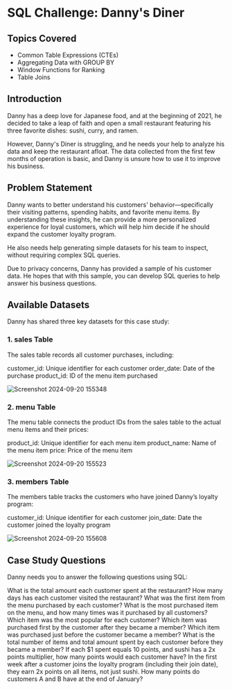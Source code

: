 # SQL Challenge: Danny's Diner

## Topics Covered
- Common Table Expressions (CTEs)
- Aggregating Data with GROUP BY
- Window Functions for Ranking
- Table Joins

## Introduction

Danny has a deep love for Japanese food, and at the beginning of 2021, he decided to take a leap of faith and open a small restaurant featuring his three favorite dishes: sushi, curry, and ramen.

However, Danny's Diner is struggling, and he needs your help to analyze his data and keep the restaurant afloat. The data collected from the first few months of operation is basic, and Danny is unsure how to use it to improve his business.

## Problem Statement
Danny wants to better understand his customers' behavior—specifically their visiting patterns, spending habits, and favorite menu items. By understanding these insights, he can provide a more personalized experience for loyal customers, which will help him decide if he should expand the customer loyalty program.

He also needs help generating simple datasets for his team to inspect, without requiring complex SQL queries.

Due to privacy concerns, Danny has provided a sample of his customer data. He hopes that with this sample, you can develop SQL queries to help answer his business questions.

## Available Datasets
Danny has shared three key datasets for this case study:

### 1. sales Table
The sales table records all customer purchases, including:

customer_id: Unique identifier for each customer
order_date: Date of the purchase
product_id: ID of the menu item purchased

![Screenshot 2024-09-20 155348](https://github.com/user-attachments/assets/f861f7fb-0b5c-487a-9c8b-5b36671556bf)

### 2. menu Table
The menu table connects the product IDs from the sales table to the actual menu items and their prices:

product_id: Unique identifier for each menu item
product_name: Name of the menu item
price: Price of the menu item

![Screenshot 2024-09-20 155523](https://github.com/user-attachments/assets/969e2c54-e417-4037-a07d-d08b304a66bd)



### 3. members Table
The members table tracks the customers who have joined Danny’s loyalty program:

customer_id: Unique identifier for each customer
join_date: Date the customer joined the loyalty program

![Screenshot 2024-09-20 155608](https://github.com/user-attachments/assets/fd4215b9-f825-49e3-af8d-f83388e6ce53)



## Case Study Questions
Danny needs you to answer the following questions using SQL:

What is the total amount each customer spent at the restaurant?
How many days has each customer visited the restaurant?
What was the first item from the menu purchased by each customer?
What is the most purchased item on the menu, and how many times was it purchased by all customers?
Which item was the most popular for each customer?
Which item was purchased first by the customer after they became a member?
Which item was purchased just before the customer became a member?
What is the total number of items and total amount spent by each customer before they became a member?
If each $1 spent equals 10 points, and sushi has a 2x points multiplier, how many points would each customer have?
In the first week after a customer joins the loyalty program (including their join date), they earn 2x points on all items, not just sushi. How many points do customers A and B have at the end of January?


